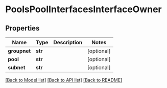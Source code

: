 # PoolsPoolInterfacesInterfaceOwner

## Properties
Name | Type | Description | Notes
------------ | ------------- | ------------- | -------------
**groupnet** | **str** |  | [optional] 
**pool** | **str** |  | [optional] 
**subnet** | **str** |  | [optional] 

[[Back to Model list]](../README.md#documentation-for-models) [[Back to API list]](../README.md#documentation-for-api-endpoints) [[Back to README]](../README.md)


